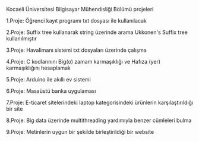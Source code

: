 Kocaeli Üniversitesi Bilgisayar Mühendisliği Bölümü projeleri


1.Proje:
    Öğrenci kayıt programı 
    txt dosyası ile kullanılacak

2.Proje:
    Suffix tree kullanarak string üzerinde arama
    Ukkonen's Suffix tree kullanılmıştır
    
3.Proje:
    Havalimanı sistemi
    txt dosyaları üzerinde çalışma
    
4.Proje:
    C kodlarınını Big(o) zamam karmaşıklığı ve Hafıza (yer) karmaşıklığını hesaplamak
    
5.Proje:
    Arduino ile akıllı ev sistemi
   
6.Proje:
    Masaüstü banka uygulaması

7.Proje:
    E-ticaret sitelerindeki laptop kategorisindeki ürünlerin karşılaştırıldığı bir site 

8.Proje:
    Big data üzerinde multithreading yardımıyla benzer cümleleri bulma
   
9.Proje:
    Metinlerin uygun bir şekilde birleştirildiği bir website
